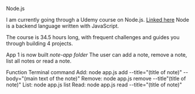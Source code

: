 Node.js 

I am currently going through a Udemy course on Node.js.
<a href="https://www.udemy.com/the-complete-nodejs-developer-course">Linked here</a>
Node is a backend language written with JavaScript.

The course is 34.5 hours long, with frequent challenges and guides you through building 4 projects. 

App 1 is now built *note-app folder*
The user can add a note, remove a note, list all notes or read a note.

Function             Terminal command
Add:        node app.js add --title="(title of note)" --body="(main text of the note)" 
Remove:     node app.js remove --title"(title of note)"
List:       node app.js list 
Read:       node app.js read --title="(title of note)"